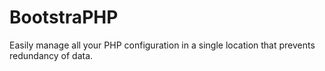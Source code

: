BootstraPHP
======

Easily manage all your PHP configuration in a single location that prevents redundancy of data.